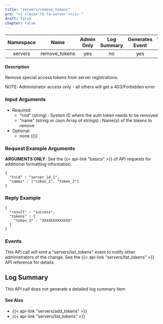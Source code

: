 ```yaml
---
title: "servers/remove_tokens"
pre: "<i class='fa fa-server'></i> "
draft: false
chapter: false
---
```


| Namespace | Name | Admin Only | Log Summary | Generates Event | Version Added
|:----------------:|:--------:|:--------:|:--------:|:--------:|:---:|
| servers | remove_tokens | yes | no | yes | 1.1 |

#### Description
Remove special access tokens from server registrations.

NOTE: Administrator access only - all others will get a 403/Forbidden error

### Input Arguments
* Required:
   * "tvid" (string) : System ID where the auth token needs to be removed
   * "name" (string or Json Array of strings) : Name(s) of the tokens to remove
* Optional:
   * none ({})


### Request Example Arguments
**ARGUMENTS ONLY**: See the {{< api-link "basics" >}} of API requests for additional formatting information.

```
{
  "tvid" : "server_id_1",
  "names" : ["token_1", "token_2"]
}
```


### Reply Example
```
{
  "result" : "success",
  "tokens" : {
    "token_3" : "XXXXXXXXXXXXX"
  }
}
```

### Events
This API call will emit a "servers/list_tokens" event to notify other administrators of the change. See the {{< api-link "servers/list_tokens" >}} API reference for details.

## Log Summary
This API call does not generate a detailed log summary item

#### See Also
* {{< api-link "servers/add_tokens" >}}
* {{< api-link "servers/list_tokens" >}}
